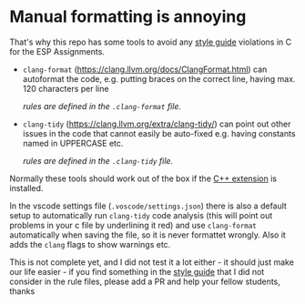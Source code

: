 # Manual formatting is annoying

That's why this repo has some tools to avoid any [style guide](https://tc.tugraz.at/main/mod/page/view.php?id=55770) violations in C for the ESP Assignments.

- `clang-format` (https://clang.llvm.org/docs/ClangFormat.html)
  can autoformat the code, e.g. putting braces on the correct line, having max. 120 characters per line

  _rules are defined in the `.clang-format` file._

- `clang-tidy` (https://clang.llvm.org/extra/clang-tidy/)
  can point out other issues in the code that cannot easily be auto-fixed e.g. having constants named in UPPERCASE etc.

  _rules are defined in the `.clang-tidy` file._

Normally these tools should work out of the box if the [C++ extension](https://code.visualstudio.com/docs/languages/cpp) is installed.

In the vscode settings file (`.voscode/settings.json`) there is also a default setup to automatically run `clang-tidy` code analysis (this will point out problems in your c file by underlining it red) and use `clang-format` automatically when saving the file, so it is never formattet wrongly. Also it adds the `clang` flags to show warnings etc.

This is not complete yet, and I did not test it a lot either - it should just make our life easier - if you find something in the [style guide](https://tc.tugraz.at/main/mod/page/view.php?id=55770) that I did not consider in the rule files, please add a PR and help your fellow students, thanks
